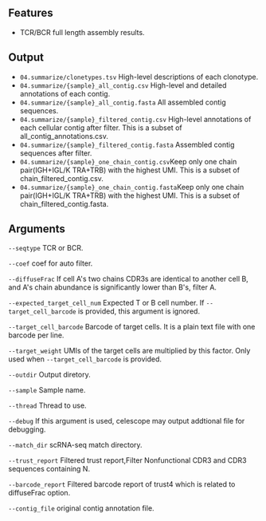 ## Features

- TCR/BCR full length assembly results.

## Output
- `04.summarize/clonetypes.tsv` High-level descriptions of each clonotype.
- `04.summarize/{sample}_all_contig.csv` High-level and detailed annotations of each contig.
- `04.summarize/{sample}_all_contig.fasta` All assembled contig sequences.
- `04.summarize/{sample}_filtered_contig.csv` High-level annotations of each cellular contig after filter. This is a subset of all_contig_annotations.csv.
- `04.summarize/{sample}_filtered_contig.fasta` Assembled contig sequences after filter.
- `04.summarize/{sample}_one_chain_contig.csv`Keep only one chain pair(IGH+IGL/K TRA+TRB) with the highest UMI. This is a subset of chain_filtered_contig.csv.
- `04.summarize/{sample}_one_chain_contig.fasta`Keep only one chain pair(IGH+IGL/K TRA+TRB) with the highest UMI. This is a subset of chain_filtered_contig.fasta.
## Arguments
`--seqtype` TCR or BCR.

`--coef` coef for auto filter.

`--diffuseFrac` If cell A's two chains CDR3s are identical to another cell B, and A's chain abundance is significantly lower than B's, filter A.

`--expected_target_cell_num` Expected T or B cell number. If `--target_cell_barcode` is provided, this argument is ignored.

`--target_cell_barcode` Barcode of target cells. It is a plain text file with one barcode per line.

`--target_weight` UMIs of the target cells are multiplied by this factor. Only used when `--target_cell_barcode` is provided.

`--outdir` Output diretory.

`--sample` Sample name.

`--thread` Thread to use.

`--debug` If this argument is used, celescope may output addtional file for debugging.

`--match_dir` scRNA-seq match directory.

`--trust_report` Filtered trust report,Filter Nonfunctional CDR3 and CDR3 sequences containing N.

`--barcode_report` Filtered barcode report of trust4 which is related to diffuseFrac option.

`--contig_file` original contig annotation file.

